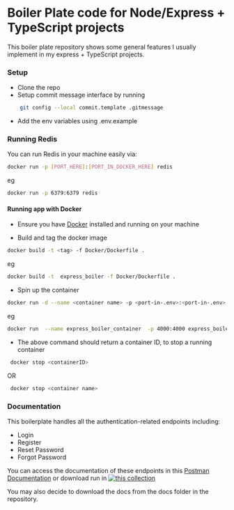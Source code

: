 # Boiler Plate code for Node/Express + TypeScript projects

This boiler plate repository shows some general features I usually implement in my express + TypeScript projects. 


### Setup
- Clone the repo
- Setup commit message interface by running 
```bash
    git config --local commit.template .gitmessage
```
- Add the env variables using .env.example

### Running Redis
You can run Redis in your machine easily via:

```bash
docker run -p [PORT_HERE]:[PORT_IN_DOCKER_HERE] redis
``` 

eg

```bash
docker run -p 6379:6379 redis
``` 


#### Running app with Docker
- Ensure you have [Docker](https://docs.docker.com/docker-for-mac/install/) installed and running on your machine

- Build and tag the docker image
```bash
docker build -t <tag> -f Docker/Dockerfile .
```
eg
```bash
docker build -t  express_boiler -f Docker/Dockerfile .
```

- Spin up the container
```bash
docker run -d --name <container name> -p <port-in-.env>:<port-in-.env>  <tag>:latest
```
eg

```bash
docker run  --name express_boiler_container  -p 4000:4000 express_boiler:latest
```

- The above command should return a container ID, to stop a running container
```bash
 docker stop <containerID>
```
OR
```bash
 docker stop <container name>
```


### Documentation

This boilerplate handles all the authentication-related endpoints including:
- Login
- Register
- Reset Password
- Forgot Password

You can access the documentation of these endpoints in this [Postman Documentation](https://documenter.getpostman.com/view/4208573/TVYGcy7v) or download run in  [![this collection](https://run.pstmn.io/button.svg)](https://app.getpostman.com/run-collection/b823ff20b7bde97333b4#?env%5BHeroku%5D=W3sia2V5IjoiYmFzZS11cmwiLCJ2YWx1ZSI6ImxvY2FsaG9zdDozMDAwL2FwaSIsImVuYWJsZWQiOnRydWV9LHsia2V5IjoicmVzZXQtaWQiLCJ2YWx1ZSI6IjY3ZWI0N2M3LWFlYTMtNGYxZC1hOGRmLWIyZjZlODIyZDYzZCIsImVuYWJsZWQiOnRydWV9XQ==)


You may also decide to download the docs from the docs folder in the repository.

